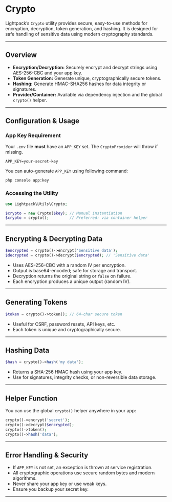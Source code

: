 # Crypto

Lightpack’s `Crypto` utility provides secure, easy-to-use methods for encryption, decryption, token generation, and hashing. It is designed for safe handling of sensitive data using modern cryptography standards.

---

## Overview
- **Encryption/Decryption:** Securely encrypt and decrypt strings using AES-256-CBC and your app key.
- **Token Generation:** Generate unique, cryptographically secure tokens.
- **Hashing:** Generate HMAC-SHA256 hashes for data integrity or signatures.
- **Provider/Container:** Available via dependency injection and the global `crypto()` helper.

---

## Configuration & Usage

### App Key Requirement
Your `.env` file **must** have an `APP_KEY` set. The `CryptoProvider` will throw if missing.

```
APP_KEY=your-secret-key
```

You can auto-generate `APP_KEY` using following command:

```cli
php console app:key
```

### Accessing the Utility
```php
use Lightpack\Utils\Crypto;

$crypto = new Crypto($key); // Manual instantiation
$crypto = crypto();         // Preferred: via container helper
```

---

## Encrypting & Decrypting Data

```php
$encrypted = crypto()->encrypt('Sensitive data');
$decrypted = crypto()->decrypt($encrypted); // 'Sensitive data'
```
- Uses AES-256-CBC with a random IV per encryption.
- Output is base64-encoded; safe for storage and transport.
- Decryption returns the original string or `false` on failure.
- Each encryption produces a unique output (random IV).

---

## Generating Tokens

```php
$token = crypto()->token(); // 64-char secure token
```
- Useful for CSRF, password resets, API keys, etc.
- Each token is unique and cryptographically secure.

---

## Hashing Data

```php
$hash = crypto()->hash('my data');
```
- Returns a SHA-256 HMAC hash using your app key.
- Use for signatures, integrity checks, or non-reversible data storage.

---

## Helper Function

You can use the global `crypto()` helper anywhere in your app:
```php
crypto()->encrypt('secret');
crypto()->decrypt($encrypted);
crypto()->token();
crypto()->hash('data');
```

---

## Error Handling & Security
- If `APP_KEY` is not set, an exception is thrown at service registration.
- All cryptographic operations use secure random bytes and modern algorithms.
- Never share your app key or use weak keys.
- Ensure you backup your secret key.

---